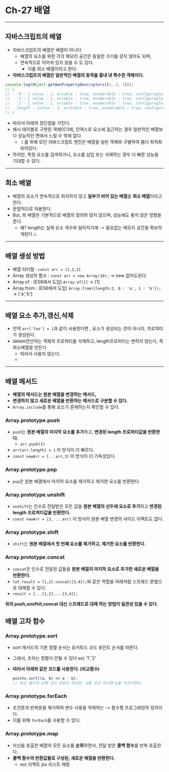 # Ch-27 배열

---

## 자바스크립트의 배열

- 자바스크립트의 배열은 배열이 아니다
  - 배열의 요소를 위한 각각 메모리 공간은 동일한 크기를 갖지 않아도 되며,
  - 연속적으로 이어져 있지 않을 수 도 있다.
    - 이를 희소 배열이라고 한다.
- **자바스크립트의 배열은 일반적인 배열의 동작을 흉내 낸 특수한 객체이다.**

```javascript
console.log(Object.getOwnPropertyDescriptors([1, 2, 3]));
// {
//   '0': { value : 1, wriable : true, enumerable : true, configuragle: true }
//   '1': { value : 1, wriable : true, enumerable : true, configuragle: true }
//   '2': { value : 1, wriable : true, enumerable : true, configuragle: true }
//   length : {value : 3, writable : true, enumerable : true, configurable : true }
// }
```

- 따라서 아래의 장단점을 가진다.
- 해시 테이블로 구현된 객체이기에, 인덱스로 요소에 접근하는 경우 일반적인 배열보다 성능적인 면에서 느릴 수 밖에 없다.
  - ㅣ를 위해 모던 자바스크립트 엔진은 배열을 일반 객체와 구별하여 좀더 최적화되어있다.
- 하지만, 특정 요소를 검색하거나, 요소를 삽입 또는 삭제하는 경우 더 빠른 성능을 기대할 수 있다.

---

## 희소 배열

- 배열의 요소가 연속적으로 위치하지 않고 **일부가 비어 있는 배열**을 **희소 배열**이라고 한다.
- 문법적으로 허용한다.
- But, 희 배열은 기본적으로 배열의 정의와 맞지 않으며, 성능에도 좋지 않은 영향을 준다.
  - 왜? length는 실제 요소 개수와 달라지기에 -> 필요없는 메모리 공간을 확보하게된다.ㄴ

---

## 배열 생성 방법

- 배열 리터럴 : `const arr = [1,2,3]`
- Array 생성자 함수 : `const arr = new Array(10);` -> new 없어도된다.
- Array.of : (ES6에서 도입) `Array.of[1]` -> [1]
- Array.from : (ES6에서 도입) `Array.from({length:2, 0 : 'a', 1 : 'b'});` -> ['a','b']

---

## 배열 요소 추가,갱신,삭제

- 만약 `arr['foo'] = 1`과 같이 사용한다면 , 요소가 생성되는 것이 아니라, 프로퍼티가 생성된다.
- delete연산자는 객체의 프로퍼티를 삭제하고, length프로퍼티는 변하지 않는다, 즉 희소배열을 만든다
  - 따라서 사용치 않는다.
  -

---

## 배열 메서드

- **배열의 메서드는 원본 배열을 변경하는 메서드,**
- **변경하지 않고 새로운 배열을 반환하는 메서드로 구분할 수 있다.**
- `Array.include`를 통해 요소가 존재하는지 확인할 수 있다.

### Array.prototype.push

- `push`는 **원본 배열의 마지막 요소를 추가**하고, **변경된 length 프로퍼티값을 반환한다.**
  - `arr.push(1)`
- `arr[arr.length] = 1` 이 방식이 더 빠르다.
- `const newArr = [...arr,3]` 이 방식이 더 가독성있다.

### Array.prototype.pop

- `pop`은 원본 배열에서 마지막 요소를 제거하고 제거한 요소를 반환한다.

### Array.prototype.unshift

- `unshift`는 인수로 전달받은 모든 값을 **원본 배열의 선두에 요소로 추가**하고 **변경된 length 프로퍼티값을 반환한다.**
- `const newArr = [3, ...arr]` 이 방식이 원본 배열 변경의 사이드 이펙트도 없다.

### Array.prototype.shift

- `shift`는 **원본 배열에서 첫 번째 요소를 제거하고, 제거한 요소를 반환한다.**

### Array.prototype.concat

- `concat`은 인수로 전달된 값들을 **원본 배열의 마지막 요소로 추가한 새로운 배열을 반환한다.**
- `let result = [1,2].concat([3,4]);`와 같은 역할을 아래처럼 스프레드 문법으로 대체할 수 있다.
- `result = [...[1,2],...[3,4]];`

**위의 push,unsfhit,concat 대신 스프레드로 대체 하는 방법이 일관성 있을 수 있다.**

## 배열 고차 함수

### Array.prototype.sort

- sort 메서드의 기본 정렬 순서는 유키토드 코드 포인트 순서를 따른다.
- 그래서, 숫자는 정렬이 안될 수 있다 ex) '1','2'
- **따라서 아래와 같은 코드를 사용한다. (비교함수)**

  ```javascript
  points.sort((a, b) => a - b);
  // 비교 함수의 반환 값으 0보다 작으면, a를 우선 아니면 b를 우선시한다.
  ```

### Array.prototype.forEach

- 조건문과 반복문을 제거하여 변수 사용을 억제하는 -> 함수형 프로그래밍의 정의이다.
- 이를 위해 `forEach`를 사용할 수 있다.

### Array.prototype.map

- 자신을 호출한 배열의 모든 요소를 **순회**하면서, 전달 받은 **콜백 함수**를 반복 호출한다.
- **콜백 함수의 반환값들로 구성된, 새로운 배열을 반환한다.**
  - ex) 리액트 jsx 리스트 매핑
